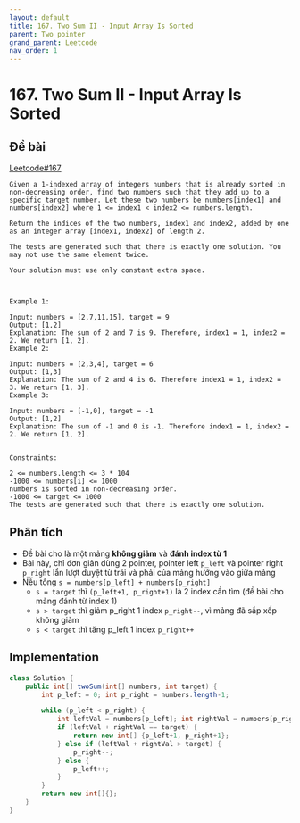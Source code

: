 ```yaml
---
layout: default
title: 167. Two Sum II - Input Array Is Sorted
parent: Two pointer
grand_parent: Leetcode
nav_order: 1
---
```


# 167. Two Sum II - Input Array Is Sorted

## Đề bài

[Leetcode#167](https://leetcode.com/problems/two-sum-ii-input-array-is-sorted/)
```text
Given a 1-indexed array of integers numbers that is already sorted in non-decreasing order, find two numbers such that they add up to a specific target number. Let these two numbers be numbers[index1] and numbers[index2] where 1 <= index1 < index2 <= numbers.length.

Return the indices of the two numbers, index1 and index2, added by one as an integer array [index1, index2] of length 2.

The tests are generated such that there is exactly one solution. You may not use the same element twice.

Your solution must use only constant extra space.



Example 1:

Input: numbers = [2,7,11,15], target = 9
Output: [1,2]
Explanation: The sum of 2 and 7 is 9. Therefore, index1 = 1, index2 = 2. We return [1, 2].
Example 2:

Input: numbers = [2,3,4], target = 6
Output: [1,3]
Explanation: The sum of 2 and 4 is 6. Therefore index1 = 1, index2 = 3. We return [1, 3].
Example 3:

Input: numbers = [-1,0], target = -1
Output: [1,2]
Explanation: The sum of -1 and 0 is -1. Therefore index1 = 1, index2 = 2. We return [1, 2].


Constraints:

2 <= numbers.length <= 3 * 104
-1000 <= numbers[i] <= 1000
numbers is sorted in non-decreasing order.
-1000 <= target <= 1000
The tests are generated such that there is exactly one solution.
```

## Phân tích

- Đề bài cho là một mảng **không giảm** và **đánh index từ 1**
- Bài này, chỉ đơn giản dùng 2 pointer, pointer left `p_left` và pointer right `p_right` lần lượt duyệt từ trái và phải của mảng hướng vào giữa mảng
- Nếu tổng `s = numbers[p_left] + numbers[p_right]`
  - `s = target` thì `(p_left+1, p_right+1)` là 2 index cần tìm (đề bài cho mảng đánh từ index 1)
  - `s > target` thì giảm p_right 1 index `p_right--`, vì mảng đã sắp xếp không giảm
  - `s < target` thì tăng p_left 1 index `p_right++`


## Implementation

```java
class Solution {
    public int[] twoSum(int[] numbers, int target) {
        int p_left = 0; int p_right = numbers.length-1;

        while (p_left < p_right) {
            int leftVal = numbers[p_left]; int rightVal = numbers[p_right];
            if (leftVal + rightVal == target) {
                return new int[] {p_left+1, p_right+1};
            } else if (leftVal + rightVal > target) {
                p_right--;
            } else {
                p_left++;
            }
        }
        return new int[]{};
    }
}
```

